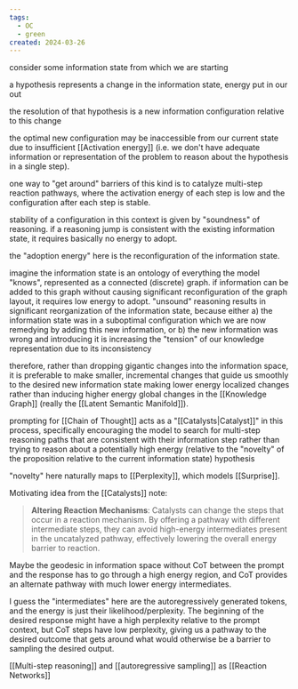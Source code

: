 ```yaml
---
tags:
  - OC
  - green
created: 2024-03-26
---
```

consider some information state from which we are starting

a hypothesis represents a change in the information state, energy put in our out

the resolution of that hypothesis is a new information configuration relative to this change

the optimal new configuration may be inaccessible from our current state due to insufficient [[Activation energy]] (i.e. we don't have adequate information or representation of the problem to reason about the hypothesis in a single step). 

one way to "get around" barriers of this kind is to catalyze multi-step reaction pathways, where the activation energy of each step is low and the configuration after each step is stable.

stability of a configuration in this context is given by "soundness" of reasoning. if a reasoning jump is consistent with the existing information state, it requires basically no energy to adopt.

the "adoption energy" here is the reconfiguration of the information state.

imagine the information state is an ontology of everything the model "knows", represented as a connected (discrete) graph. if information can be added to this graph without causing significant reconfiguration of the graph layout, it requires low energy to adopt. "unsound" reasoning results in significant reorganization of the information state, because either a) the information state was in a suboptimal configuration which we are now remedying by adding this new information, or b) the new information was wrong and introducing it is increasing the "tension" of our knowledge representation due to its inconsistency 

therefore, rather than dropping gigantic changes into the information space, it is preferable to make smaller, incremental changes that guide us smoothly to the desired new information state making lower energy localized changes rather than inducing higher energy global changes in the [[Knowledge Graph]] (really the [[Latent Semantic Manifold]]).

prompting for [[Chain of Thought]] acts as a "[[Catalysts|Catalyst]]" in this process, specifically encouraging the model to search for multi-step reasoning paths that are consistent with their information step rather than trying to reason about a potentially high energy (relative to the "novelty" of the proposition relative to the current information state) hypothesis 

"novelty" here naturally maps to [[Perplexity]], which models [[Surprise]]. 

Motivating idea from the [[Catalysts]] note:
> **Altering Reaction Mechanisms**: Catalysts can change the steps that occur in a reaction mechanism. By offering a pathway with different intermediate steps, they can avoid high-energy intermediates present in the uncatalyzed pathway, effectively lowering the overall energy barrier to reaction.

Maybe the geodesic in information space without CoT between the prompt and the response has to go through a high energy region, and CoT provides an alternate pathway with much lower energy intermediates.

I guess the "intermediates" here are the autoregressively generated tokens, and the energy is just their likelihood/perplexity. The beginning of the desired response might have a high perplexity relative to the prompt context, but CoT steps have low perplexity, giving us a pathway to the desired outcome that gets around what would otherwise be a barrier to sampling the desired output.

[[Multi-step reasoning]] and [[autoregressive sampling]] as [[Reaction Networks]]

